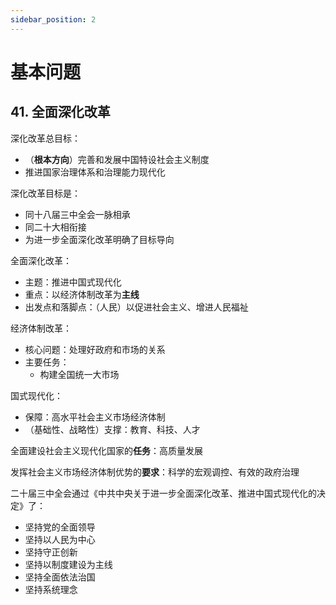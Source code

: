 ```yaml
---
sidebar_position: 2
---
```


# 基本问题

## 41. 全面深化改革

深化改革总目标：

+ （**根本方向**）完善和发展中国特设社会主义制度
+ 推进国家治理体系和治理能力现代化

深化改革目标是：

+ 同十八届三中全会一脉相承
+ 同二十大相衔接
+ 为进一步全面深化改革明确了目标导向

全面深化改革：

+ 主题：推进中国式现代化
+ 重点：以经济体制改革为**主线**
+ 出发点和落脚点：（人民）以促进社会主义、增进人民福祉

经济体制改革：

+ 核心问题：处理好政府和市场的关系 
+ 主要任务：
  + 构建全国统一大市场

国式现代化：

+ 保障：高水平社会主义市场经济体制
+ （基础性、战略性）支撑：教育、科技、人才

全面建设社会主义现代化国家的**任务**：高质量发展

发挥社会主义市场经济体制优势的**要求**：科学的宏观调控、有效的政府治理

二十届三中全会通过《中共中央关于进一步全面深化改革、推进中国式现代化的决定》了：

+ 坚持党的全面领导
+ 坚持以人民为中心
+ 坚持守正创新
+ 坚持以制度建设为主线
+ 坚持全面依法治国
+ 坚持系统理念